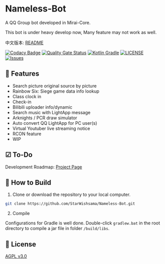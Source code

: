 # Nameless-Bot

A QQ Group bot developed in Mirai-Core.

This bot is under heavy develop now, Many feature may not work as well.

中文版本: [README](https://github.com/StarWishsama/Nameless-Bot/blob/mirai/README_zhCN.md)

[![Codacy Badge](https://api.codacy.com/project/badge/Grade/d1416f718df943b4bb252e98cbd6604e)](https://www.codacy.com/manual/StarWishsama/Nameless-Bot?utm_source=github.com&amp;utm_medium=referral&amp;utm_content=StarWishsama/Nameless-Bot&amp;utm_campaign=Badge_Grade)
[![Quality Gate Status](https://sonarcloud.io/api/project_badges/measure?project=StarWishsama_Nameless-Bot&metric=alert_status)](https://sonarcloud.io/dashboard?id=StarWishsama_Nameless-Bot)
[![Kotlin Gradle](https://github.com/StarWishsama/Nameless-Bot/workflows/Kotlin%20Gradle/badge.svg)](https://github.com/StarWishsama/Nameless-Bot/actions/)
[![LICENSE](https://img.shields.io/github/license/StarWishsama/Nameless-Bot.svg?style=popout)](https://github.com/StarWishsama/Nameless-Bot/blob/master/LICENSE)
[![Issues](https://img.shields.io/github/issues/StarWishsama/Nameless-Bot.svg?style=popout)](https://github.com/StarWishsama/Nameless-Bot/issues)

## 🎉 Features
* Search picture original source by picture
* Rainbow Six: Siege game data info lookup
* Class clock in
* Check-in
* Bilibili uploader info/dynamic
* Search music with LightApp message
* Arknights / PCR draw simulator
* Auto convert QQ LightApp for PC user(s)
* Virtual Youtuber live streaming notice
* RCON feature
* WIP

## ☑ To-Do 
Development Roadmap: [Project Page](https://github.com/StarWishsama/Nameless-Bot/projects/2)

## 💽 How to Build 

1. Clone or download the repository to your local computer.

```bash
git clone https://github.com/StarWishsama/Nameless-Bot.git
```

2. Compile

Configurations for Gradle is well done. Double-click `gradlew.bat` in the root directory to compile a jar file in folder `/build/libs`.

## 📜 License 
[AGPL v3.0](https://github.com/StarWishsama/Nameless-Bot/blob/master/LICENSE)

